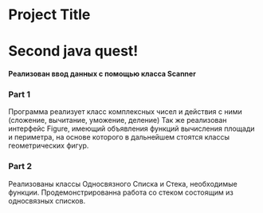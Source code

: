 # Project Title

# Second java quest! 
#### Реализован ввод данных с помощью класса Scanner 
### Part 1 
Программа реализует класс комплексных чисел и действия с ними (сложение, вычитание, уможение, деление) Так же реализован интерфейс Figure, имеющий объявления функций вычисления площади и периметра, на основе которого в дальнейшем стоятся классы геометрических фигур. 
### Part 2
Реализованы классы Односвязного Списка и Стека, необходимые функции. Продемонстрированна работа со стеком состоящим из односвязных списков.
